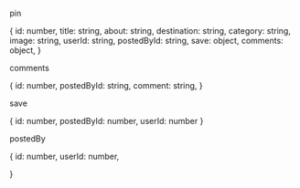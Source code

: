 <!-- users

{
  email: string,
  userName: string,
  image: string
} -->

pin

{
  id: number,
  title: string,
  about: string,
  destination: string, <!-- url -->
  category: string,
  image: string,
  userId: string,
  postedById: string,
  save: object,
  comments: object,
}

comments

{
  id: number,
  postedById: string,
  comment: string,
}

save 

{
  id: number,
  postedById: number,
  userId: number
}

postedBy

{
  id: number,
  userId: number,
  
}